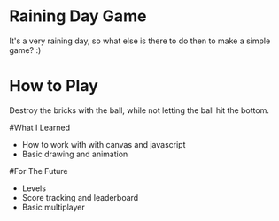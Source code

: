 # Raining Day Game

It's a very raining day, so what else is there to do then to make a simple game? :)

# How to Play
Destroy the bricks with the ball, while not letting the ball hit the bottom.


#What I Learned
*  How to work with with canvas and javascript
*  Basic drawing and animation

#For The Future
*  Levels
*  Score tracking and leaderboard
*  Basic multiplayer